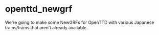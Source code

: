 # openttd_newgrf
We're going to make some NewGRFs for OpenTTD with various Japanese trains/trams that aren't already available.
